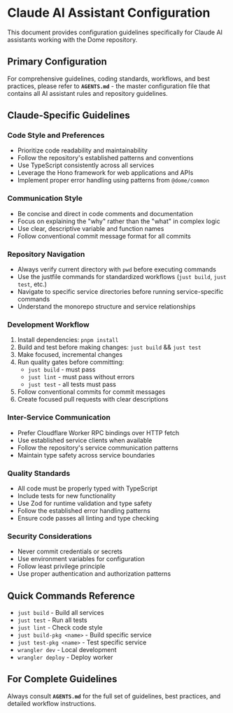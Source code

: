 # Claude AI Assistant Configuration

This document provides configuration guidelines specifically for Claude AI assistants working with the Dome repository.

## Primary Configuration

For comprehensive guidelines, coding standards, workflows, and best practices, please refer to **`AGENTS.md`** - the master configuration file that contains all AI assistant rules and repository guidelines.

## Claude-Specific Guidelines

### Code Style and Preferences
- Prioritize code readability and maintainability
- Follow the repository's established patterns and conventions
- Use TypeScript consistently across all services
- Leverage the Hono framework for web applications and APIs
- Implement proper error handling using patterns from `@dome/common`

### Communication Style
- Be concise and direct in code comments and documentation
- Focus on explaining the "why" rather than the "what" in complex logic
- Use clear, descriptive variable and function names
- Follow conventional commit message format for all commits

### Repository Navigation
- Always verify current directory with `pwd` before executing commands
- Use the justfile commands for standardized workflows (`just build`, `just test`, etc.)
- Navigate to specific service directories before running service-specific commands
- Understand the monorepo structure and service relationships

### Development Workflow
1. Install dependencies: `pnpm install`
2. Build and test before making changes: `just build` && `just test`
3. Make focused, incremental changes
4. Run quality gates before committing:
   - `just build` - must pass
   - `just lint` - must pass without errors
   - `just test` - all tests must pass
5. Follow conventional commits for commit messages
6. Create focused pull requests with clear descriptions

### Inter-Service Communication
- Prefer Cloudflare Worker RPC bindings over HTTP fetch
- Use established service clients when available
- Follow the repository's service communication patterns
- Maintain type safety across service boundaries

### Quality Standards
- All code must be properly typed with TypeScript
- Include tests for new functionality
- Use Zod for runtime validation and type safety
- Follow the established error handling patterns
- Ensure code passes all linting and type checking

### Security Considerations
- Never commit credentials or secrets
- Use environment variables for configuration
- Follow least privilege principle
- Use proper authentication and authorization patterns

## Quick Commands Reference

- `just build` - Build all services
- `just test` - Run all tests
- `just lint` - Check code style
- `just build-pkg <name>` - Build specific service
- `just test-pkg <name>` - Test specific service
- `wrangler dev` - Local development
- `wrangler deploy` - Deploy worker

## For Complete Guidelines

Always consult **`AGENTS.md`** for the full set of guidelines, best practices, and detailed workflow instructions.